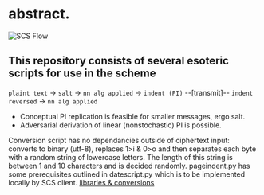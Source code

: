 # abstract. 

![SCS Flow](https://user-images.githubusercontent.com/63919494/117139606-59564580-ada4-11eb-9de8-125923daa191.png)

## This repository consists of several esoteric scripts for use in the scheme 

`plaint text` -> `salt` -> `nn alg applied` -> `indent (PI)` --[transmit]-- `indent reversed` -> `nn alg applied`
- Conceptual PI replication is feasible for smaller messages, ergo salt. 
- Adversarial derivation of linear (nonstochastic) PI is possible.


Conversion script has no dependancies outside of ciphertext input: converts to binary (utf-8), replaces 1>i & 0>o and then separates each byte with a random string of lowercase letters. The length of this string is between 1 and 10 characters and is decided randomly.
pageindent.py has some prerequisites outlined in datescript.py which is to be implemented locally by SCS client. [libraries & conversions](https://blog.finxter.com/python-convert-unicode-to-bytes-ascii-utf-8-raw-string/)



